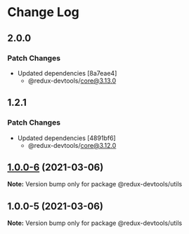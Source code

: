# Change Log

## 2.0.0

### Patch Changes

- Updated dependencies [8a7eae4]
  - @redux-devtools/core@3.13.0

## 1.2.1

### Patch Changes

- Updated dependencies [4891bf6]
  - @redux-devtools/core@3.12.0

## [1.0.0-6](https://github.com/reduxjs/redux-devtools/compare/@redux-devtools/utils@1.0.0-5...@redux-devtools/utils@1.0.0-6) (2021-03-06)

**Note:** Version bump only for package @redux-devtools/utils

## 1.0.0-5 (2021-03-06)

**Note:** Version bump only for package @redux-devtools/utils
